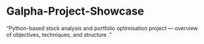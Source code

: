 # Galpha-Project-Showcase
“Python-based stock analysis and portfolio optimisation project — overview of objectives, techniques, and structure .”
